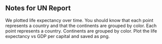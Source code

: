 ## Notes for UN Report

We plotted life expectancy over time. You should know that each point represents a country and that the continents are grouped by color.
Each point represents a country.
Continents are grouped by color.
Plot the life expectancy vs GDP per capital and saved as png.